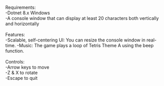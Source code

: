 Requirements:\
-Dotnet 8.x Windows\
-A console window that can display at least 20 characters both vertically and horizontally
\
\
Features:\
-Scalable, self-centering UI: You can resize the console window in real-time.
-Music: The game plays a loop of Tetris Theme A using the beep function.
\
\
Controls:\
-Arrow keys to move\
-Z & X to rotate\
-Escape to quit
